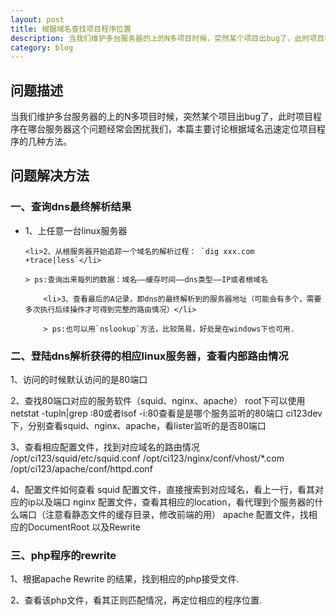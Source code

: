```yaml
---
layout: post
title: 根据域名查找项目程序位置
description: 当我们维护多台服务器的上的N多项目时候，突然某个项目出bug了，此时项目程序在哪台服务器这个问题经常会困扰我们，本篇主要讨论根据域名迅速定位项目程序的几种方法。
category: blog
---
```

## 问题描述

当我们维护多台服务器的上的N多项目时候，突然某个项目出bug了，此时项目程序在哪台服务器这个问题经常会困扰我们，本篇主要讨论根据域名迅速定位项目程序的几种方法。

## 问题解决方法

### 一、查询dns最终解析结果
<ul>
	<li>1、上任意一台linux服务器</li>

	<li>2、从根服务器开始追踪一个域名的解析过程： `dig xxx.com +trace|less`</li>

   	> ps:查询出来每列的数据：域名——缓存时间——dns类型——IP或者根域名
    
    	<li>3、查看最后的A记录，即dns的最终解析到的服务器地址（可能会有多个，需要多次执行后续操作才可得到完整的路由情况）</li>

    	> ps:也可以用`nslookup`方法，比较简易，好处是在windows下也可用.
</ul>

### 二、登陆dns解析获得的相应linux服务器，查看内部路由情况

1、访问的时候默认访问的是80端口

2、查找80端口对应的服务软件（squid、nginx、apache）
		root下可以使用netstat -tupln|grep :80或者lsof -i:80查看是是哪个服务监听的80端口
		ci123dev下，分别查看squid、nginx、apache，看lister监听的是否80端口

3、查看相应配置文件，找到对应域名的路由情况
		/opt/ci123/squid/etc/squid.conf
		/opt/ci123/nginx/conf/vhost/*.com
		/opt/ci123/apache/conf/httpd.conf

4、配置文件如何查看
		squid 配置文件，直接搜索到对应域名，看上一行，看其对应的ip以及端口
		nginx 配置文件，查看其相应的location，看代理到个服务器的什么端口（注意看静态文件的缓存目录，修改前端的用）
		apache 配置文件，找相应的DocumentRoot 以及Rewrite
		
### 三、php程序的rewrite

1、根据apache Rewrite 的结果，找到相应的php接受文件.

2、查看该php文件，看其正则匹配情况，再定位相应的程序位置.



